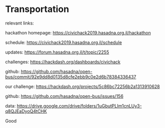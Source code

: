 # Transportation

relevant links:

hackathon homepage:
https://civichack2019.hasadna.org.il/hackathon

schedule:
https://civichack2019.hasadna.org.il/schedule

updates:
https://forum.hasadna.org.il/t/topic/2255


challenges:
https://hackdash.org/dashboards/civichack

github:
https://github.com/hasadna/open-bus/commit/92e9dd8d0135d8cfe2ebb9c0e2d6b78384336437


our challenge:
https://hackdash.org/projects/5c86bc72256b2a1313910628

github:
https://github.com/hasadna/open-bus/issues/156

data:
https://drive.google.com/drive/folders/1uGbutPLIm1cnLUy3-q8QJEaDyoQ4tCHK

Good
